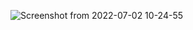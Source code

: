 ![Screenshot from 2022-07-02 10-24-55](https://user-images.githubusercontent.com/95315609/176987055-d9dc274d-d737-4829-bf8e-5ced7773f76e.png)
